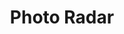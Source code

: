 ---
title: Photo Radar
category: photo-radar
permalink: "/category/photo-radar"
opening-sentence: "Are you annoyed at all the photo radar in the city?"
---